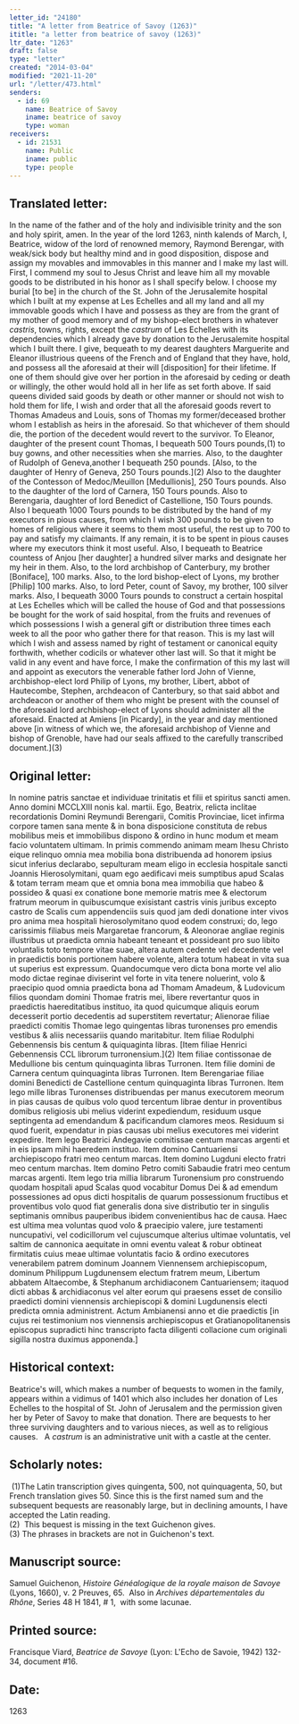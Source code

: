 ```yaml
---
letter_id: "24180"
title: "A letter from Beatrice of Savoy (1263)"
ititle: "a letter from beatrice of savoy (1263)"
ltr_date: "1263"
draft: false
type: "letter"
created: "2014-03-04"
modified: "2021-11-20"
url: "/letter/473.html"
senders:
  - id: 69
    name: Beatrice of Savoy
    iname: beatrice of savoy
    type: woman
receivers:
  - id: 21531
    name: Public
    iname: public
    type: people
---
```

<h2> Translated letter:</h2><p>In the name of the father and of the holy and indivisible trinity and the son and holy spirit, amen. In the year of the lord 1263, ninth kalends of March, I, Beatrice, widow of the lord of renowned memory, Raymond Berengar, with weak/sick body but healthy mind and in good disposition, dispose and assign my movables and immovables in this manner and I make my last will. First, I commend my soul to Jesus Christ and leave him all my movable goods to be distributed in his honor as I shall specify below. I choose my burial [to be] in the church of the St. John of the Jerusalemite hospital which I built at my expense at Les Echelles and all my land and all my immovable goods which I have and possess as they are from the grant of my mother of good memory and of my bishop-elect brothers in whatever <em>castris</em>, towns, rights, except the<em> castrum</em> of Les Echelles with its dependencies which I already gave by donation to the Jerusalemite hospital which I built there. I give, bequeath to my dearest daughters Marguerite and Eleanor illustrious queens of the French and of England that they have, hold, and possess all the aforesaid at their will [disposition] for their lifetime. If one of them should give over her portion in the aforesaid by ceding or death or willingly, the other would hold all in her life as set forth above. If said queens divided said goods by death or other manner or should not wish to hold them for life, I wish and order that all the aforesaid goods revert to Thomas Amadeus and Louis, sons of Thomas my former/deceased brother whom I establish as heirs in the aforesaid. So that whichever of them should die, the portion of the decedent would revert to the survivor. To Eleanor, daughter of the present count Thomas, I bequeath 500 Tours pounds,(1) to buy gowns, and other necessities when she marries. Also, to the daughter of Rudolph of Geneva,another I bequeath 250 pounds. [Also, to the daughter of Henry of Geneva, 250 Tours pounds.](2) Also to the daughter of the Contesson of Medoc/Meuillon [Medullionis], 250 Tours pounds. Also to the daughter of the lord of Carnera, 150 Tours pounds. Also to Berengaria, daughter of lord Benedict of Castellione, 150 Tours pounds. Also I bequeath 1000 Tours pounds to be distributed by the hand of my executors in pious causes, from which I wish 300 pounds to be given to homes of religious where it seems to them most useful, the rest up to 700 to pay and satisfy my claimants. If any remain, it is to be spent in pious causes where my executors think it most useful. Also, I bequeath to Beatrice countess of Anjou [her daughter] a hundred silver marks and designate her my heir in them. Also, to the lord archbishop of Canterbury, my brother [Boniface], 100 marks. Also, to the lord bishop-elect of Lyons, my brother [Philip] 100 marks. Also, to lord Peter, count of Savoy, my brother, 100 silver marks. Also, I bequeath 3000 Tours pounds to construct a certain hospital at Les Echelles which will be called the house of God and that possessions be bought for the work of said hospital, from the fruits and revenues of which possessions I wish a general gift or distribution three times each week to all the poor who gather there for that reason. This is my last will which I wish and assess named by right of testament or canonical equity forthwith, whether codicils or whatever other last will. So that it might be valid in any event and have force, I make the confirmation of this my last will and appoint as executors the venerable father lord John of Vienne, archbishop-elect lord Philip of Lyons, my brother, Libert, abbot of Hautecombe, Stephen, archdeacon of Canterbury, so that said abbot and archdeacon or another of them who might be present with the counsel of the aforesaid lord archbishop-elect of Lyons should administer all the aforesaid. Enacted at Amiens [in Picardy], in the year and day mentioned above [in witness of which we, the aforesaid archbishop of Vienne and bishop of Grenoble, have had our seals affixed to the carefully transcribed document.](3)</p><h2 class="mt-4"> Original letter:</h2>In nomine patris sanctae et individuae trinitatis et filii et spiritus sancti amen. Anno domini MCCLXIII nonis kal. martii. Ego, Beatrix, relicta inclitae recordationis Domini Reymundi Berengarii, Comitis Provinciae, licet infirma corpore tamen sana mente & in bona disposicione constituta de rebus mobilibus meis et immobilibus dispono & ordino in hunc modum et meam facio voluntatem ultimam. In primis commendo animam meam Ihesu Christo eique relinquo omnia mea mobilia bona distribuenda ad honorem ipsius sicut inferius declarabo, sepulturam meam eligo in ecclesia hospitale sancti Joannis Hierosolymitani, quam ego aedificavi meis sumptibus apud Scalas & totam terram meam que et omnia bona mea immobilia que habeo & possideo & quasi ex conatione bone memorie matris mee & electorum fratrum meorum in quibuscumque exisistant castris vinis juribus excepto castro de Scalis cum appendenciis suis quod jam dedi donatione inter vivos pro anima mea hospitali hierosolymitano quod eodem construxi; do, lego carissimis filiabus meis Margaretae francorum, & Aleonorae angliae reginis illustribus ut praedicta omnia habeant teneant et possideant pro suo libito voluntalis toto tempore vitae suae, altera autem cedente vel decedente vel in praedictis bonis portionem habere volente, altera totum habeat in vita sua ut superius est expressum. Quandocumque vero dicta bona morte vel alio modo dictae reginae diviserint vel forte in vita tenere noluerint, volo & praecipio quod omnia praedicta bona ad Thomam Amadeum, & Ludovicum filios quondam domini Thomae fratris mei, libere revertantur quos in praedictis haereditatibus instituo, ita quod quicumque aliquis eorum decesserit portio decedentis ad superstitem revertatur; Alienorae filiae praedicti comitis Thomae lego quingentas libras turonenses pro emendis vestibus & aliis necessariis quando maritabitur. Item filiae Rodulphi Gebennensis bis centum & quiquaginta libras.  [Item filiae Henrici Gebennensis CCL librorum turronensium.](2)  Item filiae contissonae de Medullione bis centum quinquaginta libras Turronen. Item filie domini de Carnera  centum quinquaginta libras Turronen. Item Berengariae filiae domini Benedicti de Castellione centum quinquaginta libras Turronen. Item lego mille libras Turonenses  distribuendas per manus executorem meorum in pias causas de quibus volo quod tercentum librae dentur in proventibus domibus religiosis ubi melius viderint expediendum, residuum usque septingenta ad emendandum & pacificandum clamores meos. Residuum si quod fuerit, expendatur in pias causas ubi melius executores mei viderint expedire. Item lego Beatrici Andegavie comitissae centum marcas argenti et in eis ipsam mihi haeredem instituo. Item domino Cantuariensi archiepiscopo fratri meo centum marcas. Item domino Lugduni electo fratri meo centum marchas. Item domino Petro comiti Sabaudie fratri meo centum marcas argenti. Item lego tria millia librarum Turonensium pro construendo quodam hospitali apud Scalas quod vocabitur Domus Dei & ad emendum possessiones ad opus dicti hospitalis de quarum possessionum fructibus et proventibus volo quod fiat generalis dona sive distributio ter in singulis septimanis omnibus pauperibus ibidem convenientibus hac de causa. Haec est ultima mea voluntas quod volo & praecipio valere, jure testamenti nuncupativi, vel codicillorum vel cujuscumque alterius ultimae voluntatis, vel saltim de cannonica aequitate in omni eventu valeat & robur obtineat firmitatis cuius meae ultimae voluntatis facio & ordino executores venerabilem patrem dominum Joannem Viennensem archiepiscopum, dominum Philippum Lugdunensem electum fratrem meum, Libertum abbatem Altaecombe, & Stephanum archidiaconem Cantuariensem; itaquod dicti abbas & archidiaconus vel alter eorum qui praesens esset de consilio praedicti domini viennensis archiepiscopi & domini Lugdunensis electi predicta omnia administrent. Actum Ambianensi anno et die praedictis [in cujus rei testimonium nos viennensis archiepiscopus et Gratianopolitanensis episcopus supradicti hinc transcripto facta diligenti collacione cum originali sigilla nostra duximus apponenda.]
<h2 class="mt-4"> Historical context:</h2><p>Beatrice's will, which makes a number of bequests to women in the family, appears within a vidimus of 1401 which also includes her donation of Les Echelles to the hospital of St. John of Jerusalem and the permission given her by Peter of Savoy to make that donation. There are bequests to her three surviving daughters and to various nieces, as well as to religious causes.&nbsp; &nbsp;<span>A&nbsp;</span><em>castrum</em><span>&nbsp;is an administrative unit with a castle at the center.</span>&nbsp;</p><h2 class="mt-4"> Scholarly notes:</h2><p>&nbsp;(1)The Latin transcription gives quingenta, 500, not quinquagenta, 50, but French translation gives 50. Since this is the first named sum and the subsequent bequests are reasonably large, but in declining amounts, I have accepted the Latin reading.<br>(2) &nbsp;This bequest is missing in the text Guichenon gives. <br>(3) The phrases in brackets are not in Guichenon's text.</p><p></p><h2 class="mt-4"> Manuscript source:</h2><p>Samuel Guichenon, <em>Histoire Généalogique de la royale maison de Savoye</em> (Lyons, 1660), v. 2 Preuves, 65. &nbsp;Also in&nbsp;<em>Archives départementales du Rhône</em>, Series 48 H 1841, # 1, &nbsp;with some lacunae.</p><h2 class="mt-4"> Printed source:</h2><p>Francisque Viard, <em>Beatrice de Savoye</em> (Lyon: L'Echo de Savoie, 1942) 132-34, document #16.</p><h2 class="mt-4"> Date:</h2>1263
